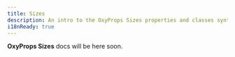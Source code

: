 ```yaml
---
title: Sizes
description: An intro to the OxyProps Sizes properties and classes syntax.
i18nReady: true
---
```


**OxyProps Sizes** docs will be here soon.
